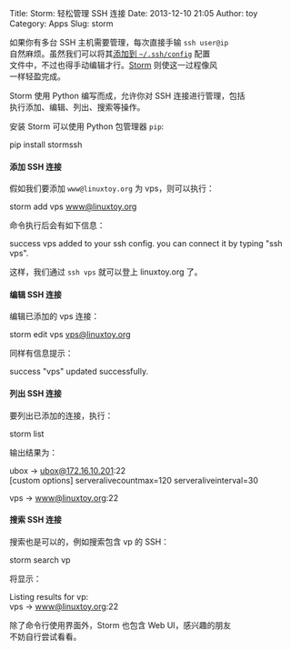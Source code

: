 Title: Storm: 轻松管理 SSH 连接
Date: 2013-12-10 21:05
Author: toy
Category: Apps
Slug: storm

如果你有多台 SSH 主机需要管理，每次直接手输 `ssh user@ip`  
自然麻烦。虽然我们可以将其[添加到 `~/.ssh/config`][c] 配置  
文件中，不过也得手动编辑才行。[Storm][s] 则使这一过程像风  
一样轻盈完成。

Storm 使用 Python 编写而成，允许你对 SSH 连接进行管理，包括  
执行添加、编辑、列出、搜索等操作。

安装 Storm 可以使用 Python 包管理器 `pip`:

pip install stormssh

#### 添加 SSH 连接

假如我们要添加 `www@linuxtoy.org` 为 vps，则可以执行：

storm add vps www@linuxtoy.org

命令执行后会有如下信息：

success vps added to your ssh config. you can connect it by typing "ssh  
vps".

这样，我们通过 `ssh vps` 就可以登上 linuxtoy.org 了。

#### 编辑 SSH 连接

编辑已添加的 vps 连接：

storm edit vps vps@linuxtoy.org

同样有信息提示：

success "vps" updated successfully.

#### 列出 SSH 连接

要列出已添加的连接，执行：

storm list

输出结果为：

ubox -> ubox@172.16.10.201:22  
[custom options] serveralivecountmax=120 serveraliveinterval=30

vps -> www@linuxtoy.org:22

#### 搜索 SSH 连接

搜索也是可以的，例如搜索包含 vp 的 SSH：

storm search vp

将显示：

Listing results for vp:  
vps -> www@linuxtoy.org:22

除了命令行使用界面外，Storm 也包含 Web UI，感兴趣的朋友  
不妨自行尝试看看。

[s]: https://github.com/emre/storm  
[c]: https://linuxtoy.org/archives/ssh-tip-creating-shortcut.html
